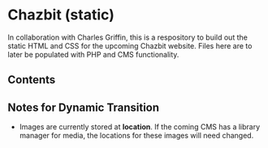 # Chazbit (static)
In collaboration with Charles Griffin, this is a respository to build out the static HTML and CSS for the upcoming Chazbit website. Files here are to later be populated with PHP and CMS functionality.

## Contents

## Notes for Dynamic Transition
* Images are currently stored at **location**. If the coming CMS has a library manager for media, the locations for these images will need changed.
